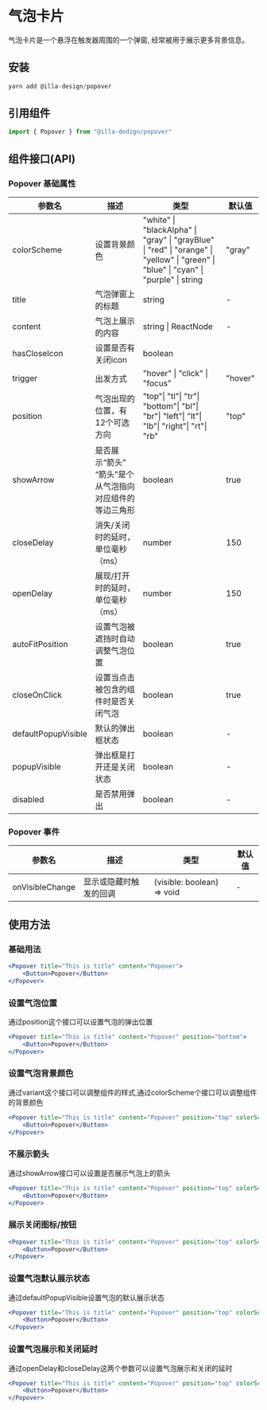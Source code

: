 # 气泡卡片

气泡卡片是一个悬浮在触发器周围的一个弹窗, 经常被用于展示更多背景信息。

## 安装

```jsx
yarn add @illa-design/popover
```

## 引用组件

```jsx
import { Popover } from "@illa-dedign/popover"
```

## 组件接口(API)

### Popover 基础属性

| 参数名              | 描述                                                    | 类型                                                         | 默认值  |
| ------------------- | ------------------------------------------------------- | ------------------------------------------------------------ | ------- |
| colorScheme         | 设置背景颜色                                            | "white" \| "blackAlpha" \| "gray" \| "grayBlue" \| "red" \| "orange" \| "yellow" \| "green" \| "blue"  \| "cyan" \| "purple" \| string | "gray"  |
| title               | 气泡弹窗上的标题                                        | string                                                       | -       |
| content             | 气泡上展示的内容                                        | string \| ReactNode                                          | -       |
| hasCloseIcon        | 设置是否有关闭icon                                      | boolean                                                      |         |
| trigger             | 出发方式                                                | "hover" \| "click" \| "focus"                                | "hover" |
| position            | 气泡出现的位置，有12个可选方向                          | "top"\| "tl"\| "tr"\| "bottom"\| "bl"\| "br"\| "left"\| "lt"\| "lb"\| "right"\| "rt"\| "rb" | "top"   |
| showArrow           | 是否展示“箭头” “箭头”是个从气泡指向对应组件的等边三角形 | boolean                                                      | true    |
| closeDelay          | 消失/关闭时的延时，单位毫秒（ms）                       | number                                                       | 150     |
| openDelay           | 展现/打开时的延时，单位毫秒（ms）                       | number                                                       | 150     |
| autoFitPosition     | 设置气泡被遮挡时自动调整气泡位置                        | boolean                                                      | true    |
| closeOnClick        | 设置当点击被包含的组件时是否关闭气泡                    | boolean                                                      | true    |
| defaultPopupVisible | 默认的弹出框状态                                        | boolean                                                      | -       |
| popupVisible        | 弹出框是打开还是关闭状态                                | boolean                                                      | -       |
| disabled            | 是否禁用弹出                                            | boolean                                                      | -       |

### Popover 事件

| 参数名          | 描述                   | 类型                       | 默认值 |
| --------------- | ---------------------- | -------------------------- | ------ |
| onVisibleChange | 显示或隐藏时触发的回调 | (visible: boolean) => void | -      |



## 使用方法

### 基础用法

```jsx
<Popover title="This is title" content="Popover">
	<Button>Popover</Button>
</Popover>
```

### 设置气泡位置

通过position这个接口可以设置气泡的弹出位置

```jsx
<Popover title="This is title" content="Popover" position="bottom">
	<Button>Popover</Button>
</Popover>
```

### 设置气泡背景颜色

通过variant这个接口可以调整组件的样式,通过colorScheme个接口可以调整组件的背景颜色

```jsx
<Popover title="This is title" content="Popover" position="top" colorScheme="cyan">
	<Button>Popover</Button>
</Popover>
```

### 不展示箭头

通过showArrow接口可以设置是否展示气泡上的箭头

```jsx
<Popover title="This is title" content="Popover" position="top" colorScheme="cyan" showArrow={false}>
	<Button>Popover</Button>
</Popover>
```

### 展示关闭图标/按钮

```jsx
<Popover title="This is title" content="Popover" position="top" colorScheme="cyan" hasCloseIcon>
	<Button>Popover</Button>
</Popover>
```

### 设置气泡默认展示状态

通过defaultPopupVisible设置气泡的默认展示状态

```jsx
<Popover title="This is title" content="Popover" position="top" colorScheme="cyan" defaultPopupVisible>
	<Button>Popover</Button>
</Popover>
```

### 设置气泡展示和关闭延时

通过openDelay和closeDelay这两个参数可以设置气泡展示和关闭的延时

```jsx
<Popover title="This is title" content="Popover" position="top" colorScheme="cyan" openDelay={1000} closeDelay={1000}>
	<Button>Popover</Button>
</Popover>
```

